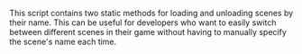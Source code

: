 This script contains two static methods for loading and unloading scenes by their name. This can be useful for developers who want to easily switch between different scenes in their game without having to manually specify the scene's name each time.
